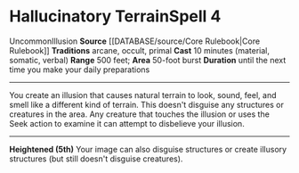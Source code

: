 ﻿---
area: 50-foot burst
component:
- Material
- Somatic
- Verbal
duration: until the next time you make your daily preparations
heighten: 5th
heighten_level: 4, 5
id: '145'
level: '4'
name: Hallucinatory Terrain
range: 500 feet
rarity: Uncommon
school: Illusion
source: '[[DATABASE/source/Core Rulebook|Core Rulebook]]'
tradition:
- Arcane
- Occult
- Primal
trait:
- '[[DATABASE/trait/Illusion|Illusion]]'
- '[[DATABASE/trait/Uncommon|Uncommon]]'
type: Spell

---
# Hallucinatory Terrain<span class="item-type">Spell 4</span>

<span class="trait-uncommon item-trait">Uncommon</span><span class="item-trait">Illusion</span>
**Source** [[DATABASE/source/Core Rulebook|Core Rulebook]] 
**Traditions** arcane, occult, primal
**Cast** 10 minutes (material, somatic, verbal)
**Range** 500 feet; **Area** 50-foot burst
**Duration** until the next time you make your daily preparations

---
You create an illusion that causes natural terrain to look, sound, feel, and smell like a different kind of terrain. This doesn't disguise any structures or creatures in the area.
 Any creature that touches the illusion or uses the Seek action to examine it can attempt to disbelieve your illusion.

---
**Heightened (5th)** Your image can also disguise structures or create illusory structures (but still doesn't disguise creatures).